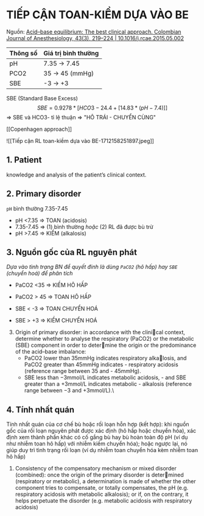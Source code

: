 # TIẾP CẬN TOAN-KIỀM DỰA VÀO BE
Nguồn: [Acid–base equilibrium: The best clinical approach. Colombian Journal of Anesthesiology, 43(3), 219–224 | 10.1016/j.rcae.2015.05.002](https://sci-hub.st/10.1016/j.rcae.2015.05.002)

| Thông số | Giá trị bình thường |
| -------- | ------------------- |
| pH       | 7.35 -> 7.45        |
| PCO2     | 35 -> 45 (mmHg)     |
| SBE      | -3 -> +3            |
SBE (Standard Base Excess)
$$SBE = 0.9278 *[HCO3 - 24.4 +[14.83*(pH-7.4)]]$$
=> SBE và HCO3- tỉ lệ thuận
=> "HÔ TRÁI - CHUYỂN CÙNG"

[[Copenhagen approach]]

![[Tiếp cận RL toan-kiềm dựa vào BE-1712158251897.jpeg]]

## 1. Patient
knowledge and analysis of the patient’s clinical context.
## 2. Primary disorder
`pH` bình thường 7.35-7.45
- pH <7.35 => TOAN (acidosis)
- 7.35-7.45 => (1) bình thường *hoặc* (2) RL đã được bù trừ
- pH >7.45 => KIỀM (alkalosis)

## 3. Nguồn gốc của RL nguyên phát
*Dựa vào tình trạng BN để quyết đinh là dùng `PaCO2` (hô hấp) hay `SBE` (chuyển hoá) để phân tích*

- PaCO2 <35 => KIỀM HÔ HẤP
- PaCO2 > 45 => TOAN HÔ HẤP

- SBE < -3 => TOAN CHUYỂN HOÁ
- SBE > +3 => KIỀM CHUYỂN HOÁ

3. Origin of primary disorder: in accordance with the clinical context, determine whether to analyse the respiratory (PaCO2) or the metabolic (SBE) component in order to determine the origin or the predominance of the acid–base imbalance:
	- PaCO2 lower than 35mmHg indicates respiratory alkalosis, and PaCO2 greater than 45mmHg indicates - respiratory acidosis (reference range between 35 and - 45mmHg).
	- SBE less than −3mmol/L indicates metabolic acidosis, - and SBE greater than a +3mmol/L indicates metabolic - alkalosis (reference range between −3 and +3mmol/L).\

## 4. Tính nhất quán
Tính nhất quán của cơ chế bù hoặc rối loạn hỗn hợp (kết hợp): khi nguồn gốc của rối loạn nguyên phát được xác định (hô hấp hoặc chuyển hóa), xác định xem thành phần khác có cố gắng bù hay bù hoàn toàn độ pH (ví dụ như nhiễm toan hô hấp) với nhiễm kiềm chuyển hóa); hoặc ngược lại, nó giúp duy trì tình trạng rối loạn (ví dụ nhiễm toan chuyển hóa kèm nhiễm toan hô hấp)

1. Consistency of the compensatory mechanism or mixed disorder (combined): once the origin of the primary disorder is determined (respiratory or metabolic), a determination is made of whether the other component tries to compensate, or totally compensates, the pH (e.g. respiratory acidosis with metabolic alkalosis); or if, on the contrary, it helps perpetuate the disorder (e.g. metabolic acidosis with respiratory acidosis)